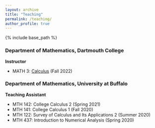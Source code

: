 ```yaml
---
layout: archive
title: "Teaching"
permalink: /teaching/
author_profile: true
---
```



{% include base_path %}

### Department of Mathematics, Dartmouth College
**Instructor**
* MATH 3: [Calculus](https://canvas.dartmouth.edu/courses/54901) (Fall 2022)

### Department of Mathematics, University at Buffalo
**Teaching Assistant**
- MTH 142: College Calculus 2 (Spring 2021)
- MTH 141: College Calculus 1 (Fall 2020)
- MTH 122: Survey of Calculus and Its Applications 2 (Summer 2020)
- MTH 437: Introduction to Numerical Analysis (Spring 2020)
